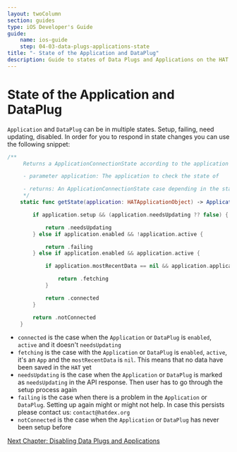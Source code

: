 ```yaml
---
layout: twoColumn
section: guides
type: iOS Developer's Guide
guide: 
    name: ios-guide
    step: 04-03-data-plugs-applications-state
title: "- State of the Application and DataPlug"
description: Guide to states of Data Plugs and Applications on the HAT on the iOS platform
---
```

# State of the Application and DataPlug

`Application` and `DataPlug` can be in multiple states. Setup, failing, need updating, disabled. In order for you to respond in state changes you can use the following snippet:

``` swift
/**
     Returns a ApplicationConnectionState according to the application state

     - parameter application: The application to check the state of

     - returns: An ApplicationConnectionState case depending in the status of the app
     */
    static func getState(application: HATApplicationObject) -> ApplicationConnectionState {

        if application.setup && (application.needsUpdating ?? false) {

            return .needsUpdating
        } else if application.enabled && !application.active {

            return .failing
        } else if application.enabled && application.active {

            if application.mostRecentData == nil && application.application.kind.kind != "App" {

                return .fetching
            }

            return .connected
        }

        return .notConnected
    }
```

* `connected` is the case when the `Application` or `DataPlug` is `enabled`, `active` and it doesn't `needsUpdating`
* `fetching` is the case with the `Application` or `DataPlug` is `enabled`, `active`, it's an `App` and the `mostRecentData` is `nil`. This means that no data have been saved in the `HAT` yet
* `needsUpdating` is the case when the `Application` or `DataPlug` is marked as `needsUpdating` in the API response. Then user has to go through the setup process again
* `failing` is the case when there is a problem in the `Application` or `DataPlug`. Setting up again might or might not help. In case this persists please contact us: `contact@hatdex.org`
* `notConnected` is the case when the `Application` or `DataPlug` has never been setup before


<nav class="pager-nav">
<a href="" style="display:none;"></a>
<a href="04-04-data-plugs-applications-disable.html">Next Chapter: Disabling Data Plugs and Applications</a>
</nav>